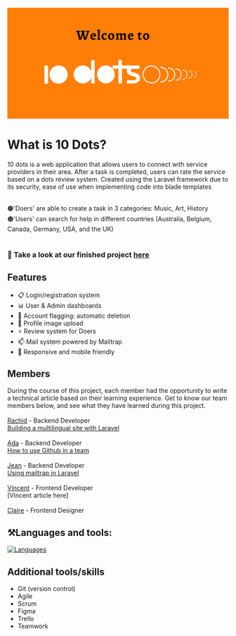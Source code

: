 ![Header](10dots-welcome.png)

# What is 10 Dots?
10 dots is a web application that allows users to connect with service providers in their area. After a task is completed, users can rate the service based on a dots review system. Created using the Laravel framework due to its security, ease of use when implementing code into blade templates</br></br>

🟠'Doers' are able to create a task in 3 categories: Music, Art, History</br>
🟠'Users' can search for help in different countries (Australia, Belgium, Canada, Germany, USA, and the UK)</br></br>

### 👀 Take a look at our finished project [here](https://10-dots.com/)

## Features
- 📋 Login/registration system
- 📊 User & Admin dashboards
- 🚩 Account flagging: automatic deletion 
- 📸 Profile image upload
- ⭐ Review system for Doers
- 📫 Mail system powered by Mailtrap
- 📱 Responsive and mobile friendly

## Members
During the course of this project, each member had the opportunity to write a technical article based on their learning experience. Get to know our team members below, and see what they have learned during this project.</br></br>
[Rachid](https://github.com/RachidMA) - Backend Developer</br>
                [Building a multilingual site with Laravel](https://dev.to/rachidma/language-switching-in-laravel-a-step-by-step-guide-to-multilingual-websites-50eb)<br></br>
[Ada](https://github.com/ada-omoji) - Backend Developer</br>
        [How to use Github in a team](https://dev.to/ada-omoji/how-to-use-github-in-a-team-project-47np)</br></br>
[Jean](https://github.com/JeanPinay) - Backend Developer</br>
        [Using mailtrap in Laravel](https://dev.to/jeanpinay/using-mailtrap-in-laravel-5bj4)</br></br>
[Vincent](https://github.com/VincentClarysse) - Frontend Developer</br>
[Vincent article here]</br></br>
[Claire](https://github.com/HereThereClaire) - Frontend Designer</br>

## ⚒️Languages and tools: 
[![Languages](https://skillicons.dev/icons?i=laravel,javascript,css,sass,mysql,github&theme=light)](https://skillicons.dev)

## Additional tools/skills
* Git (version control)
* Agile
* Scrum
* Figma
* Trello
* Teamwork
